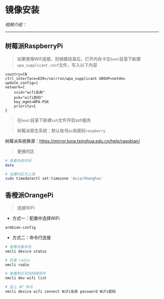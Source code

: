 # 镜像安装

*视频介绍：*

---

## 树莓派RaspberryPi

> 如果使用Wifi连接，则镜像烧录后，打开内存卡在`boot`目录下新建`wpa_supplicant.conf`文件，写入以下内容
```nginx
country=CN 
ctrl_interface=DIR=/var/run/wpa_supplicant GROUP=netdev 
update_config=1 
network={
    ssid="wifi名称"
    psk="wifi密码"
    key_mgmt=WPA-PSK
    priority=1
}
```

> 在`boot`目录下新建`ssh`文件开启ssh服务

> 树莓派原生系统：默认账号`pi`和密码`raspberry`

树莓派系统换源：https://mirror.tuna.tsinghua.edu.cn/help/raspbian/

> 更换时区
```bash
# 查看系统时间
date

# 设置时区为上海
sudo timedatectl set-timezone 'Asia/Shanghai'
```

## 香橙派OrangePi

> 连接WiFi


- 方式一：配置中选择WiFi

```bash
armbian-config
```
- 方式二：命令行连接

```bash
# 查看设备状态
nmcli device status

# 检查 radio
nmcli radio

# 查看附近无线网络信号
nmcli dev wifi list

# 连上 AP 热点
nmcli device wifi connect WiFi名称 password WiFi密码
```